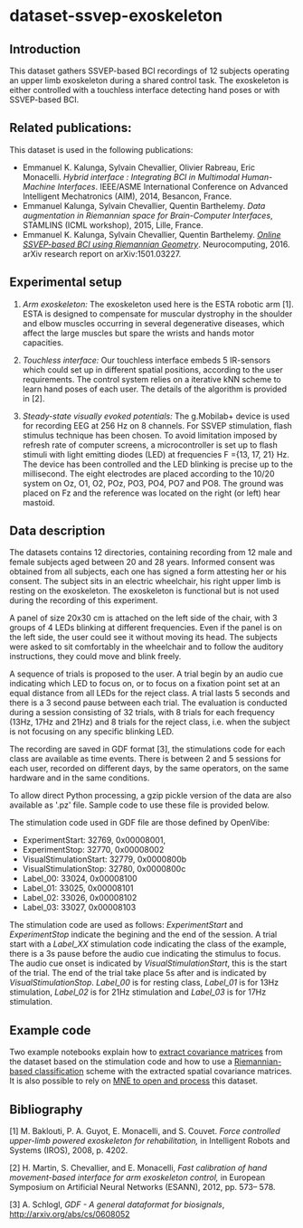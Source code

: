 # dataset-ssvep-exoskeleton

## Introduction

This dataset gathers SSVEP-based BCI recordings of 12 subjects operating an upper limb exoskeleton during a shared control task. The exoskeleton is either controlled with a touchless interface detecting hand poses or with SSVEP-based BCI.


## Related publications:

This dataset is used in the following publications:

-  Emmanuel K. Kalunga, Sylvain Chevallier, Olivier Rabreau, Eric Monacelli. _Hybrid interface : Integrating BCI in Multimodal Human-Machine Interfaces_. IEEE/ASME International Conference on Advanced Intelligent Mechatronics (AIM), 2014, Besancon, France.
-  Emmanuel Kalunga, Sylvain Chevallier, Quentin Barthelemy. _Data augmentation in Riemannian space for Brain-Computer Interfaces_, STAMLINS (ICML workshop), 2015, Lille, France.
-  Emmanuel K. Kalunga, Sylvain Chevallier, Quentin Barthelemy. [_Online SSVEP-based BCI using Riemannian Geometry_](http://www.sciencedirect.com/science/article/pii/S0925231216000540). Neurocomputing, 2016. arXiv research report on arXiv:1501.03227.


## Experimental setup

1. *Arm exoskeleton:* The exoskeleton used here is the ESTA robotic arm [1]. ESTA is designed to compensate for muscular dystrophy in the shoulder and elbow muscles occurring in several degenerative diseases, which affect the large muscles but spare the wrists and hands motor capacities.

2. *Touchless interface:* Our touchless interface embeds 5 IR-sensors which could set up in different spatial positions, according to the user requirements. The control system relies on a iterative kNN scheme to learn hand poses of each user. The details of the algorithm is provided in [2].

3. *Steady-state visually evoked potentials:* The g.Mobilab+ device is used for recording EEG at 256 Hz on 8 channels. For SSVEP stimulation, flash stimulus technique has been chosen. To avoid limitation imposed by refresh rate of computer screens, a microcontroller is set up to  flash stimuli with light emitting diodes (LED) at frequencies F ={13, 17, 21} Hz. The device has been controlled and the LED blinking is precise up to the millisecond. The eight electrodes are placed according to the 10/20 system on Oz, O1, O2, POz, PO3, PO4, PO7 and PO8.  The ground was placed on Fz and the reference was located on the right (or left) hear mastoid.

## Data description

The datasets contains 12 directories, containing recording from 12 male and female subjects aged between 20 and 28 years. Informed consent was obtained from all subjects, each one has signed a form attesting her or his consent. The subject sits in an electric wheelchair, his right upper limb is resting on the exoskeleton. The exoskeleton is functional but is not used during the recording of this experiment.

A panel of size 20x30 cm is attached on the left side of the chair, with 3 groups of 4 LEDs blinking at different frequencies. Even if the panel is on the left side, the user could see it without moving its head. The subjects were asked to sit comfortably in the wheelchair and to follow the auditory instructions, they could move and blink freely.

A sequence of trials is proposed to the user. A trial begin by an audio cue indicating which LED to focus on, or to focus on a fixation point set at an equal distance from all LEDs for the reject class. A trial lasts 5 seconds and there is a 3 second pause between each trial. The evaluation is conducted during a session consisting of 32 trials, with 8 trials for each frequency (13Hz, 17Hz and 21Hz) and 8 trials for the reject class, i.e. when the subject is not focusing on any specific blinking LED.

The recording are saved in GDF format [3], the stimulations code for each class are available as time events. There is between 2 and 5 sessions for each user, recorded on different days, by the same operators, on the same hardware and in the same conditions.

To allow direct Python processing, a gzip pickle version of the data are also available as '.pz' file. Sample code to use these file is provided below.

The stimulation code used in GDF file are those defined by OpenVibe:
- ExperimentStart: 32769, 0x00008001,
- ExperimentStop: 32770, 0x00008002
- VisualStimulationStart: 32779, 0x0000800b
- VisualStimulationStop: 32780, 0x0000800c
- Label_00: 33024, 0x00008100
- Label_01: 33025, 0x00008101
- Label_02: 33026, 0x00008102
- Label_03: 33027, 0x00008103

The stimulation code are used as follows: *ExperimentStart* and *ExperimentStop* indicate the begining and the end of the session. A trial start with a *Label_XX* stimulation code indicating the class of the example, there is a 3s pause before the audio cue indicating the stimulus to focus. The audio cue onset is indicated by *VisualStimulationStart*, this is the start of the trial. The end of the trial take place 5s after and is indicated by *VisualStimulationStop*. *Label_00* is for resting class, *Label_01* is for 13Hz stimulation, *Label_02* is for 21Hz stimulation and *Label_03* is for 17Hz stimulation.

## Example code

Two example notebooks explain how to [extract covariance matrices](https://gist.github.com/sylvchev/04b0ee8760f30da9d9c9) from the dataset based on the stimulation code and how to use a [Riemannian-based classification](https://gist.github.com/sylvchev/3d7442bcc4d78b419afa) scheme with the extracted spatial covariance matrices. It is also possible to rely on [MNE to open and process](https://gist.github.com/sylvchev/0b8f37252aca85f41f0d) this dataset.

## Bibliography

[1] M. Baklouti, P. A. Guyot, E. Monacelli, and S. Couvet. _Force controlled upper-limb powered exoskeleton for rehabilitation,_ in Intelligent Robots and Systems (IROS), 2008, p. 4202.

[2] H. Martin, S. Chevallier, and E. Monacelli, _Fast calibration of hand movement-based interface for arm exoskeleton control,_ in European Symposium on Artificial Neural Networks (ESANN), 2012, pp. 573– 578.

[3] A. Schlogl, _GDF - A general dataformat for biosignals_, http://arxiv.org/abs/cs/0608052
